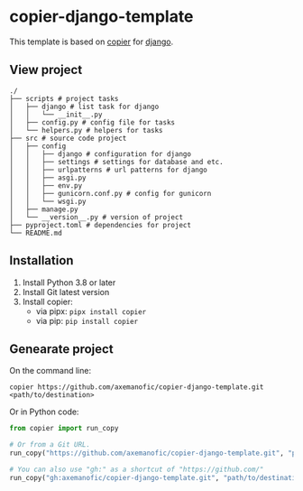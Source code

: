 # copier-django-template

This template is based on [copier](https://copier.readthedocs.io/en/stable/) for [django](https://docs.djangoproject.com/en/stable/).

View project
---

```
./
├── scripts # project tasks
│   ├── django # list task for django
│   │   └── __init__.py
│   ├── config.py # config file for tasks
│   └── helpers.py # helpers for tasks
├── src # source code project
│   ├── config
│   │   ├── django # configuration for django
│   │   ├── settings # settings for database and etc.
│   │   ├── urlpatterns # url patterns for django
│   │   ├── asgi.py
│   │   ├── env.py
│   │   ├── gunicorn.conf.py # config for gunicorn
│   │   └── wsgi.py
│   ├── manage.py
│   └── __version__.py # version of project
├── pyproject.toml # dependencies for project
└── README.md
```

Installation
---

1. Install Python 3.8 or later
2. Install Git latest version
3. Install copier: 
    * via pipx: ``pipx install copier``
    * via pip: ``pip install copier``

Genearate project
---

On the command line: 
```
copier https://github.com/axemanofic/copier-django-template.git <path/to/destination>
```
Or in Python code:

```python
from copier import run_copy

# Or from a Git URL.
run_copy("https://github.com/axemanofic/copier-django-template.git", "path/to/destination")

# You can also use "gh:" as a shortcut of "https://github.com/"
run_copy("gh:axemanofic/copier-django-template.git", "path/to/destination")
```
